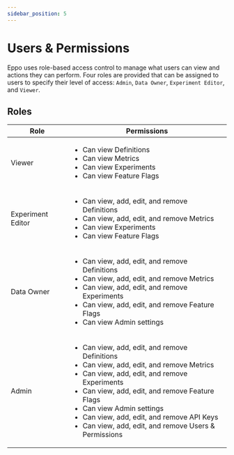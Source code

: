 ```yaml
---
sidebar_position: 5
---
```

# Users & Permissions

Eppo uses role-based access control to manage what users can view and actions they can perform. Four roles are provided that can be assigned to users to specify their level of access: `Admin`, `Data Owner`, `Experiment Editor`, and `Viewer`.

## Roles

| Role              | Permissions                                                                                                   |
|-------------------|-------------------------------------------------------------------------------------------------------------- |
| Viewer            | <ul><li>Can view Definitions</li><li>Can view Metrics</li><li>Can view Experiments</li><li>Can view Feature Flags</li></ul> |
| Experiment Editor | <ul><li>Can view, add, edit, and remove Definitions</li><li>Can view, add, edit, and remove Metrics</li><li>Can view Experiments</li><li>Can view Feature Flags</li></ul> |
| Data Owner        | <ul><li>Can view, add, edit, and remove Definitions</li><li>Can view, add, edit, and remove Metrics</li><li>Can view, add, edit, and remove Experiments</li><li>Can view, add, edit, and remove Feature Flags</li><li>Can view Admin settings</li></ul> |
| Admin             | <ul><li>Can view, add, edit, and remove Definitions</li><li>Can view, add, edit, and remove Metrics</li><li>Can view, add, edit, and remove Experiments</li><li>Can view, add, edit, and remove Feature Flags</li><li>Can view Admin settings</li><li>Can view, add, edit, and remove API Keys</li><li>Can view, add, edit, and remove Users & Permissions</li></ul> |